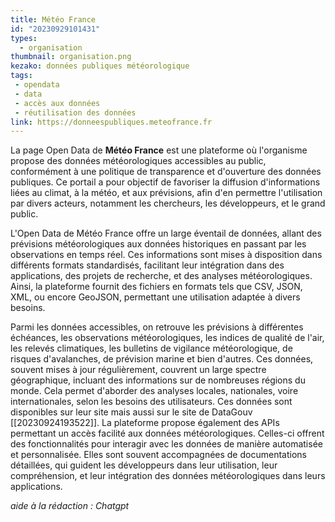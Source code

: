 ```yaml
---
title: Météo France
id: "20230929101431"
types:
  - organisation 
thumbnail: organisation.png
kezako: données publiques météorologique
tags:
 - opendata
 - data 
 - accès aux données 
 - réutilisation des données 
link: https://donneespubliques.meteofrance.fr
---
```


La page Open Data de **Météo France** est une plateforme où l'organisme propose des données météorologiques accessibles au public, conformément à une politique de transparence et d'ouverture des données publiques. Ce portail a pour objectif de favoriser la diffusion d'informations liées au climat, à la météo, et aux prévisions, afin d'en permettre l'utilisation par divers acteurs, notamment les chercheurs, les développeurs, et le grand public.

L'Open Data de Météo France offre un large éventail de données, allant des prévisions météorologiques aux données historiques en passant par les observations en temps réel. Ces informations sont mises à disposition dans différents formats standardisés, facilitant leur intégration dans des applications, des projets de recherche, et des analyses météorologiques. Ainsi, la plateforme fournit des fichiers en formats tels que CSV, JSON, XML, ou encore GeoJSON, permettant une utilisation adaptée à divers besoins.

Parmi les données accessibles, on retrouve les prévisions à différentes échéances, les observations météorologiques, les indices de qualité de l'air, les relevés climatiques, les bulletins de vigilance météorologique, de risques d'avalanches, de prévision marine et bien d'autres. Ces données, souvent mises à jour régulièrement, couvrent un large spectre géographique, incluant des informations sur de nombreuses régions du monde. Cela permet d'aborder des analyses locales, nationales, voire internationales, selon les besoins des utilisateurs. Ces données sont disponibles sur leur site mais aussi sur le site de DataGouv [[20230924193522]].
La plateforme propose également des APIs permettant un accès facilité aux données météorologiques. Celles-ci offrent des fonctionnalités pour interagir avec les données de manière automatisée et personnalisée. Elles sont souvent accompagnées de documentations détaillées, qui guident les développeurs dans leur utilisation, leur compréhension, et leur intégration des données météorologiques dans leurs applications.

*aide à la rédaction : Chatgpt*